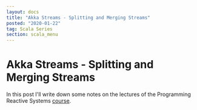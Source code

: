 ```yaml
---
layout: docs
title: "Akka Streams - Splitting and Merging Streams"
posted: "2020-01-22"
tag: Scala Series
section: scala_menu
---
```


# Akka Streams - Splitting and Merging Streams

In this post I'll write down some notes on the lectures of the Programming Reactive Systems [course](https://www.edx.org/course/programming-reactive-systems).
